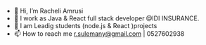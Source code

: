 - 👋 Hi, I’m Racheli Amrusi
- 👀 I work as Java & React full stack developer @IDI INSURANCE.
-  👀 I am Leadig students (node.js & React )projects
- 📫 How to reach me r.sulemany@gmail.com | 0527602938

<!---
RacheliS/RacheliS is a ✨ special ✨ repository because its `README.md` (this file) appears on your GitHub profile.
You can click the Preview link to take a look at your changes.
--->
